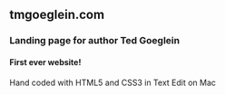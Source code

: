 ## tmgoeglein.com
### Landing page for author Ted Goeglein

#### First ever website!
Hand coded with HTML5 and CSS3 in Text Edit on Mac
